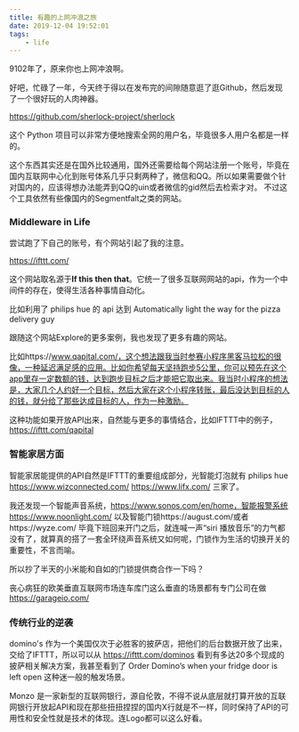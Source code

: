 ```yaml
---
title: 有趣的上网冲浪之旅
date: 2019-12-04 19:52:01
tags:
    - life
---
```


9102年了，原来你也上网冲浪啊。

好吧，忙碌了一年，今天终于得以在发布完的间隙随意逛了逛Github，然后发现了一个很好玩的人肉神器。

https://github.com/sherlock-project/sherlock

这个 Python 项目可以非常方便地搜索全网的用户名，毕竟很多人用户名都是一样的。

这个东西其实还是在国外比较通用，国外还需要给每个网站注册一个账号，毕竟在国内互联网中心化到账号体系几乎只剩两种了，微信和QQ。所以如果需要做个针对国内的，应该得想办法能弄到QQ的uin或者微信的gid然后去检索才对。
不过这个工具依然有些像国内的Segmentfalt之类的网站。

### Middleware in Life

尝试跑了下自己的账号，有个网站引起了我的注意。

https://ifttt.com/

这个网站取名源于**If this then that**。它统一了很多互联网网站的api，作为一个中间件的存在，使得生活各种事情自动化。

比如利用了 philips hue 的 api 达到 Automatically light the way for the pizza delivery guy

跟随这个网站Explore的更多案例，我也发现了更多有趣的网站。

比如https://www.qapital.com/，这个想法跟我当时参赛小程序黑客马拉松的很像，一种延迟满足感的应用。比如你希望每天坚持跑步5公里，你可以预先在这个app里存一定数额的钱，达到跑步目标之后才能把它取出来。我当时小程序的想法是，大家几个人约好一个目标，然后大家在这个小程序转账，最后没达到目标的人的钱，就分给了那些达成目标的人，作为一种激励。

这种功能如果开放API出来，自然能与更多的事情结合，比如IFTTT中的例子，
https://ifttt.com/qapital

### 智能家居方面

智能家居能提供的API自然是IFTTT的重要组成部分，光智能灯泡就有
philips hue
https://www.wizconnected.com/
https://www.lifx.com/
三家了。

我还发现一个智能声音系统，https://www.sonos.com/en/home，智能报警系统https://www.noonlight.com/ 以及智能门锁https://august.com/或者https://wyze.com/
毕竟下班回来开门之后，就连喊一声“siri 播放音乐”的力气都没有了，就算真的搭了一套全环绕声音系统又如何呢，门锁作为生活的切换开关的重要性，不言而喻。

所以抄了半天的小米能和自如的门锁提供商合作一下吗？

丧心病狂的欧美垂直互联网市场连车库门这么垂直的场景都有专门公司在做 https://garageio.com/

### 传统行业的逆袭

domino's 作为一个美国仅次于必胜客的披萨店，把他们的后台数据开放了出来，交给了IFTTT，所以可以从 https://ifttt.com/dominos 看到有多达20多个现成的披萨相关解决方案，我甚至看到了 Order Domino’s when your fridge door is left open 这种迷一般的触发场景。

Monzo 是一家新型的互联网银行，源自伦敦，不得不说从底层就打算开放的互联网银行开放起API和现在那些扭扭捏捏的国内X行就是不一样，同时保持了API的可用性和安全性就是技术的体现。连Logo都可以这么好看。




